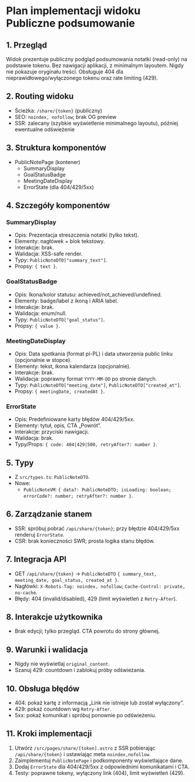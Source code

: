 # Plan implementacji widoku Publiczne podsumowanie

## 1. Przegląd

Widok prezentuje publiczny podgląd podsumowania notatki (read-only) na podstawie tokenu. Bez nawigacji aplikacji, z minimalnym layoutem. Nigdy nie pokazuje oryginału treści. Obsługuje 404 dla nieprawidłowego/wyłączonego tokenu oraz rate limiting (429).

## 2. Routing widoku

- Ścieżka: `/share/{token}` (publiczny)
- SEO: `noindex, nofollow`; brak OG preview
- SSR: zalecany (szybkie wyświetlenie minimalnego layoutu), później ewentualne odświeżenie

## 3. Struktura komponentów

- PublicNotePage (kontener)
  - SummaryDisplay
  - GoalStatusBadge
  - MeetingDateDisplay
  - ErrorState (dla 404/429/5xx)

## 4. Szczegóły komponentów

### SummaryDisplay

- Opis: Prezentacja streszczenia notatki (tylko tekst).
- Elementy: nagłówek + blok tekstowy.
- Interakcje: brak.
- Walidacja: XSS-safe render.
- Typy: `PublicNoteDTO["summary_text"]`.
- Propsy: `{ text }`.

### GoalStatusBadge

- Opis: Ikona/kolor statusu: achieved/not_achieved/undefined.
- Elementy: badge/label z ikoną i ARIA label.
- Interakcje: brak.
- Walidacja: enum/null.
- Typy: `PublicNoteDTO["goal_status"]`.
- Propsy: `{ value }`.

### MeetingDateDisplay

- Opis: Data spotkania (format pl-PL) i data utworzenia public linku (opcjonalnie w stopce).
- Elementy: tekst, ikona kalendarza (opcjonalnie).
- Interakcje: brak.
- Walidacja: poprawny format `YYYY-MM-DD` po stronie danych.
- Typy: `PublicNoteDTO["meeting_date"]`, `PublicNoteDTO["created_at"]`.
- Propsy: `{ meetingDate, createdAt }`.

### ErrorState

- Opis: Predefiniowane karty błędów 404/429/5xx.
- Elementy: tytuł, opis, CTA „Powrót”.
- Interakcje: przyciski nawigacji.
- Walidacja: brak.
- Typy/Props: `{ code: 404|429|500, retryAfter?: number }`.

## 5. Typy

- Z `src/types.ts`: `PublicNoteDTO`.
- Nowe:
  - `PublicNoteVM`: `{ data?: PublicNoteDTO; isLoading: boolean; errorCode?: number; retryAfter?: number }`.

## 6. Zarządzanie stanem

- SSR: spróbuj pobrać `/api/share/{token}`; przy błędzie 404/429/5xx renderuj `ErrorState`.
- CSR: brak konieczności SWR; prosta logika stanu błędów.

## 7. Integracja API

- GET `/api/share/{token}` → `PublicNoteDTO` `{ summary_text, meeting_date, goal_status, created_at }`.
- Nagłówki: `X-Robots-Tag: noindex, nofollow`; `Cache-Control: private, no-cache`.
- Błędy: 404 (invalid/disabled), 429 (limit wyświetleń z `Retry-After`).

## 8. Interakcje użytkownika

- Brak edycji; tylko przegląd. CTA powrotu do strony głównej.

## 9. Warunki i walidacja

- Nigdy nie wyświetlaj `original_content`.
- Szanuj 429: countdown i zablokuj próby odświeżania.

## 10. Obsługa błędów

- 404: pokaż kartę z informacją „Link nie istnieje lub został wyłączony”.
- 429: pokaż countdown wg `Retry-After`.
- 5xx: pokaż komunikat i spróbuj ponownie po odświeżeniu.

## 11. Kroki implementacji

1. Utwórz `/src/pages/share/[token].astro` z SSR pobierając `/api/share/{token}` i ustawiając meta `noindex,nofollow`.
2. Zaimplementuj `PublicNotePage` i podkomponenty wyświetlające dane.
3. Dodaj `ErrorState` dla 404/429/5xx z odpowiednimi komunikatami i CTA.
4. Testy: poprawne tokeny, wyłączony link (404), limit wyświetleń (429).
